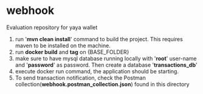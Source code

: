 # webhook
Evaluation repository for yaya wallet

1. run '**mvn clean install**' command to build the project. This requires maven to be installed on the machine. 
2. run **docker build** and **tag** on {BASE_FOLDER}
3. make sure to have mysql database running locally with '**root**' user-name and '**password**' as password. Then create a database '**transactions_db**'
4. execute docker run command, the application should be starting.   
5. To send transaction notification, check the Postman collection(**webhook.postman_collection.json**) found in this directory